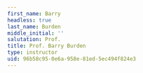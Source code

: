 ```yaml
---
first_name: Barry
headless: true
last_name: Burden
middle_initial: ''
salutation: Prof.
title: Prof. Barry Burden
type: instructor
uid: 96b58c95-0e6a-958e-81ed-5ec494f824e3
---
```

